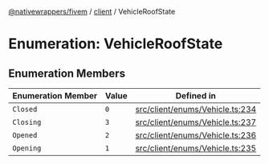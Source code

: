[@nativewrappers/fivem](../../README.md) / [client](../README.md) / VehicleRoofState

# Enumeration: VehicleRoofState

## Enumeration Members

| Enumeration Member | Value | Defined in |
| ------ | ------ | ------ |
| `Closed` | `0` | [src/client/enums/Vehicle.ts:234](https://github.com/nativewrappers/fivem/blob/34b8061c177c9481c4691efcaef7602a414ca976/src/client/enums/Vehicle.ts#L234) |
| `Closing` | `3` | [src/client/enums/Vehicle.ts:237](https://github.com/nativewrappers/fivem/blob/34b8061c177c9481c4691efcaef7602a414ca976/src/client/enums/Vehicle.ts#L237) |
| `Opened` | `2` | [src/client/enums/Vehicle.ts:236](https://github.com/nativewrappers/fivem/blob/34b8061c177c9481c4691efcaef7602a414ca976/src/client/enums/Vehicle.ts#L236) |
| `Opening` | `1` | [src/client/enums/Vehicle.ts:235](https://github.com/nativewrappers/fivem/blob/34b8061c177c9481c4691efcaef7602a414ca976/src/client/enums/Vehicle.ts#L235) |
